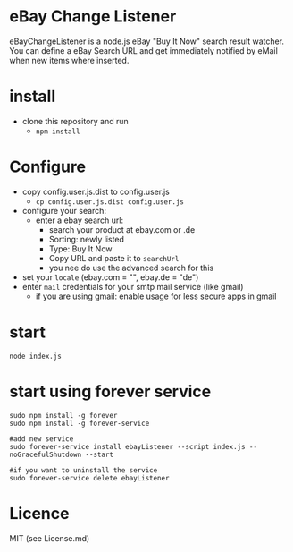 # eBay Change Listener
eBayChangeListener is a node.js eBay "Buy It Now" search result watcher.
You can define a eBay Search URL and get immediately notified by eMail when new items where inserted.


# install
* clone this repository and run
  * `npm install`

# Configure
* copy config.user.js.dist to config.user.js
  * `cp config.user.js.dist config.user.js`
* configure your search:
  * enter a ebay search url:
    * search your product at ebay.com or .de
    * Sorting: newly listed
    * Type: Buy It Now
    * Copy URL and paste it to `searchUrl`
    * you nee do use the advanced search for this
* set your `locale` (ebay.com = "", ebay.de = "de")
* enter `mail` credentials for your smtp mail service (like gmail)
  * if you are using gmail: enable usage for less secure apps in gmail


# start

    node index.js

# start using forever service

    sudo npm install -g forever
    sudo npm install -g forever-service

    #add new service
    sudo forever-service install ebayListener --script index.js --noGracefulShutdown --start

    #if you want to uninstall the service
    sudo forever-service delete ebayListener

# Licence
MIT (see License.md)
